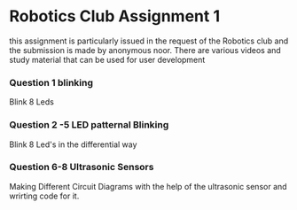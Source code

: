 # Robotics Club Assignment 1
this assignment is particularly issued in the request of the Robotics club and the submission is made by anonymous noor.
There are various videos and study material that can be used for user development

### Question 1 blinking
Blink 8 Leds

### Question 2 -5 LED patternal Blinking
Blink 8 Led's in the differential way

### Question 6-8 Ultrasonic Sensors
Making Different Circuit Diagrams with the help of the ultrasonic sensor and wrirting code for it.
